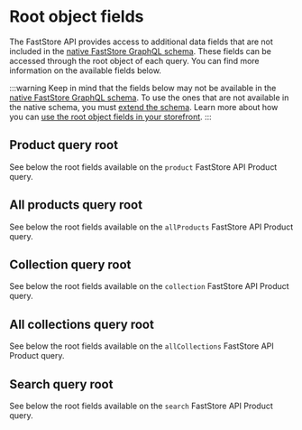 # Root object fields

The FastStore API provides access to additional data fields that are not included in the [native FastStore GraphQL schema](/reference/api/queries). These fields can be accessed through the root object of each query. You can find more information on the available fields below.

:::warning
Keep in mind that the fields below may not be available in the [native FastStore GraphQL schema](/reference/api/queries). To use the ones that are not available in the native schema, you must [extend the schema](/how-to-guides/faststore-api/extending-the-faststore-api). Learn more about how you can [use the root object fields in your storefront](/how-to-guides-faststore-api/using-the-faststore-api-root-object-fields).
:::

## Product query root

See below the root fields available on the `product` FastStore API Product query.

## All products query root

See below the root fields available on the `allProducts` FastStore API Product query.

## Collection query root

See below the root fields available on the `collection` FastStore API Product query.

## All collections query root

See below the root fields available on the `allCollections` FastStore API Product query.

## Search query root

See below the root fields available on the `search` FastStore API Product query.